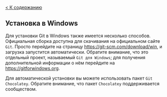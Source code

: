 [< К содержанию](./README.md)

## Установка в Windows

Для установки Git в Windows также имеется несколько способов. Официальная сборка доступна для скачивания на официальном сайте `Git`. Просто перейдите на страницу https://git-scm.com/download/win, и загрузка запустится автоматически. Обратите внимание, что это отдельный проект, называемый `Git для Windows`; для получения дополнительной информации о нём перейдите на https://gitforwindows.org.

Для автоматической установки вы можете использовать пакет `Git Chocolatey`. Обратите внимание, что пакет `Chocolatey` поддерживается сообществом.
